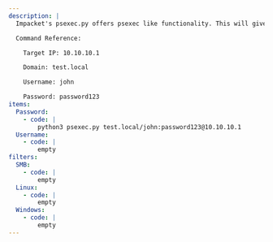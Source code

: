 ```yaml
---
description: |
  Impacket's psexec.py offers psexec like functionality. This will give you an interactive shell on the Windows host.

  Command Reference:

  	Target IP: 10.10.10.1

  	Domain: test.local

  	Username: john

  	Password: password123
items:
  Password:
    - code: |
        python3 psexec.py test.local/john:password123@10.10.10.1
  Username:
    - code: |
        empty
filters:
  SMB:
    - code: |
        empty
  Linux:
    - code: |
        empty
  Windows:
    - code: |
        empty
---
```

